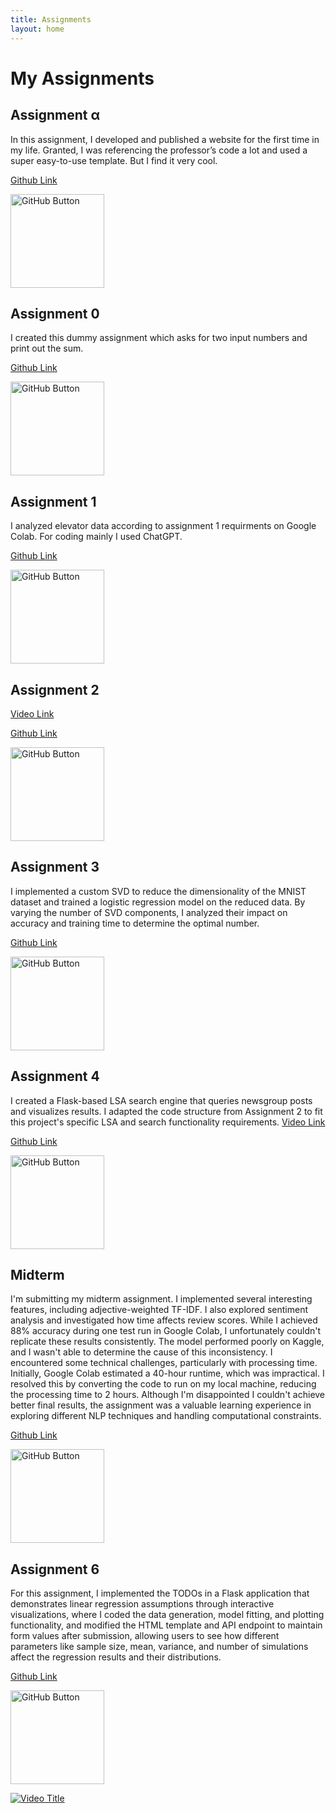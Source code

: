 ```yaml
---
title: Assignments
layout: home
---
```


# My Assignments

## Assignment α

In this assignment, I developed and published a website for the first time in my life. Granted, I was referencing the professor’s code a lot and used a super easy-to-use template. But I find it very cool.

[Github Link](https://github.com/kobajgenti/kobajgenti.github.io)

[<img src="https://raw.githubusercontent.com/fdivitto/FabGL/master/images/github.png" alt="GitHub Button" width="150px">](https://github.com/kobajgenti/kobajgenti.github.io)

## Assignment 0

I created this dummy assignment which asks for two input numbers and print out the sum.

[Github Link](https://github.com/kobajgenti/kjgenti-assignment-0/)

[<img src="https://raw.githubusercontent.com/fdivitto/FabGL/master/images/github.png" alt="GitHub Button" width="150px">](https://github.com/kobajgenti/kjgenti-assignment-0/)

## Assignment 1

I analyzed elevator data according to assignment 1 requirments on Google Colab. For coding mainly I used ChatGPT.

[Github Link](https://github.com/kobajgenti/kjgenti-assignment-1/)

[<img src="https://raw.githubusercontent.com/fdivitto/FabGL/master/images/github.png" alt="GitHub Button" width="150px">](https://github.com/kobajgenti/kjgenti-assignment-1/)

## Assignment 2

[Video Link](https://drive.google.com/drive/folders/1RhR7lI_CnVTeROKZz9h3_Ea2vXOB8w2Q?usp=share_link)

[Github Link](https://github.com/kobajgenti/kjgenti-assignment-2/)

[<img src="https://raw.githubusercontent.com/fdivitto/FabGL/master/images/github.png" alt="GitHub Button" width="150px">](https://github.com/kobajgenti/kjgenti-assignment-2/)

## Assignment 3

I implemented a custom SVD to reduce the dimensionality of the MNIST dataset and trained a logistic regression model on the reduced data. By varying the number of SVD components, I analyzed their impact on accuracy and training time to determine the optimal number.

[Github Link](https://github.com/kobajgenti/kjgenti-assignment-3/)

[<img src="https://raw.githubusercontent.com/fdivitto/FabGL/master/images/github.png" alt="GitHub Button" width="150px">](https://github.com/kobajgenti/kjgenti-assignment-3/)

## Assignment 4

I created a Flask-based LSA search engine that queries newsgroup posts and visualizes results. I adapted the code structure from Assignment 2 to fit this project's specific LSA and search functionality requirements.
[Video Link](https://drive.google.com/file/d/1CAvdj5KWYQmz493VdGIU7x_h5DkBHIeI/view?usp=sharing)

[Github Link](https://github.com/kobajgenti/kjgenti-assignment-4/)

[<img src="https://raw.githubusercontent.com/fdivitto/FabGL/master/images/github.png" alt="GitHub Button" width="150px">](https://github.com/kobajgenti/kjgenti-assignment-4/)

## Midterm

I'm submitting my midterm assignment. I implemented several interesting features, including adjective-weighted TF-IDF. I also explored sentiment analysis and investigated how time affects review scores.
While I achieved 88% accuracy during one test run in Google Colab, I unfortunately couldn't replicate these results consistently. The model performed poorly on Kaggle, and I wasn't able to determine the cause of this inconsistency.
I encountered some technical challenges, particularly with processing time. Initially, Google Colab estimated a 40-hour runtime, which was impractical. I resolved this by converting the code to run on my local machine, reducing the processing time to 2 hours.
Although I'm disappointed I couldn't achieve better final results, the assignment was a valuable learning experience in exploring different NLP techniques and handling computational constraints.

[Github Link](https://github.com/kobajgenti/cs506-midterm/tree/main)


[<img src="https://raw.githubusercontent.com/fdivitto/FabGL/master/images/github.png" alt="GitHub Button" width="150px">](https://github.com/kobajgenti/cs506-midterm/tree/main)

## Assignment 6

For this assignment, I implemented the TODOs in a Flask application that demonstrates linear regression assumptions through interactive visualizations, where I coded the data generation, model fitting, and plotting functionality, and modified the HTML template and API endpoint to maintain form values after submission, allowing users to see how different parameters like sample size, mean, variance, and number of simulations affect the regression results and their distributions.

[Github Link](https://github.com/kobajgenti/kjgenti-assignment-6/)

[<img src="https://raw.githubusercontent.com/fdivitto/FabGL/master/images/github.png" alt="GitHub Button" width="150px">](https://github.com/kobajgenti/kjgenti-assignment-6/)

[![Video Title](https://img.youtube.com/vi/u2uK7pennHs/0.jpg)](https://youtu.be/u2uK7pennHs)